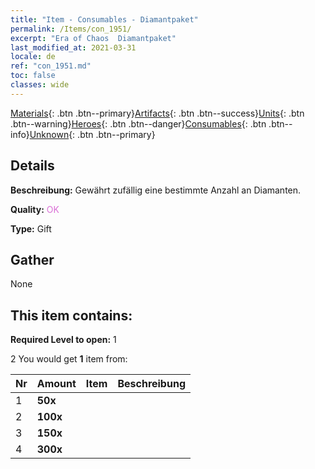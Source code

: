 ```yaml
---
title: "Item - Consumables - Diamantpaket"
permalink: /Items/con_1951/
excerpt: "Era of Chaos  Diamantpaket"
last_modified_at: 2021-03-31
locale: de
ref: "con_1951.md"
toc: false
classes: wide
---
```

 [Materials](/de/Items/){: .btn .btn--primary}[Artifacts](/de/Items/Artifacts/){: .btn .btn--success}[Units](/de/Items/Units/){: .btn .btn--warning}[Heroes](/de/Items/Heroes/){: .btn .btn--danger}[Consumables](/de/Items/Consumables/){: .btn .btn--info}[Unknown](/de/Items/Unknown/){: .btn .btn--primary}

## Details
 **Beschreibung:** Gewährt zufällig eine bestimmte Anzahl an Diamanten.

 **Quality:** <span style="color: #DA70D6">OK</span>

 **Type:** Gift

## Gather

  None

## This item contains:

 **Required Level to open:** 1

 2 You would get **1** item  from:

  | Nr | Amount |     Item    | Beschreibung |
  |:---|:-------|:------------|:-----------:|
  | 1 |  **50x** | <i class="fas fa-gem"/> |  | 
  | 2 |  **100x** | <i class="fas fa-gem"/> |  | 
  | 3 |  **150x** | <i class="fas fa-gem"/> |  | 
  | 4 |  **300x** | <i class="fas fa-gem"/> |  | 
